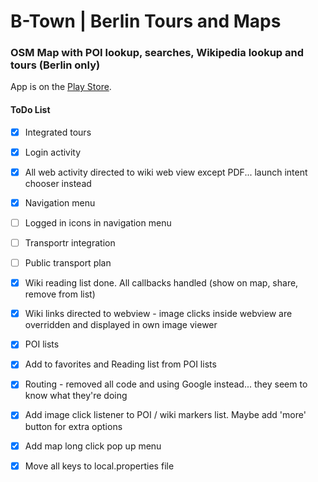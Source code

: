 # B-Town | Berlin Tours and Maps 

### OSM Map with POI lookup, searches, Wikipedia lookup and tours (Berlin only)


App is on the [Play Store](https://play.google.com/store/apps/details?id=me.carc.btown/).


#### ToDo List
- [x] Integrated tours
- [x] Login activity
- [x] All web activity directed to wiki web view except PDF... launch intent chooser instead
- [x] Navigation menu
- [ ] Logged in icons in navigation menu
- [ ] Transportr integration
- [ ] Public transport plan
- [x] Wiki reading list done. All callbacks handled (show on map, share, remove from list)
- [x] Wiki links directed to webview - image clicks inside webview are overridden and displayed in own image viewer
- [x] POI lists
- [x] Add to favorites and Reading list from POI lists
- [x] Routing - removed all code and using Google instead... they seem to know what they're doing
- [x] Add image click listener to POI / wiki markers list. Maybe add 'more' button for extra options
- [x] Add map long click pop up menu

- [x] Move all keys to local.properties file
